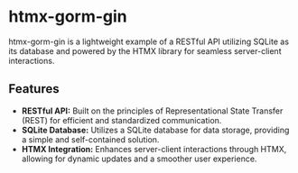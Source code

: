 # htmx-gorm-gin

htmx-gorm-gin is a lightweight example of a RESTful API utilizing SQLite as its database and powered by the HTMX library for seamless server-client interactions.

## Features

- **RESTful API:** Built on the principles of Representational State Transfer (REST) for efficient and standardized communication.
- **SQLite Database:** Utilizes a SQLite database for data storage, providing a simple and self-contained solution.
- **HTMX Integration:** Enhances server-client interactions through HTMX, allowing for dynamic updates and a smoother user experience.